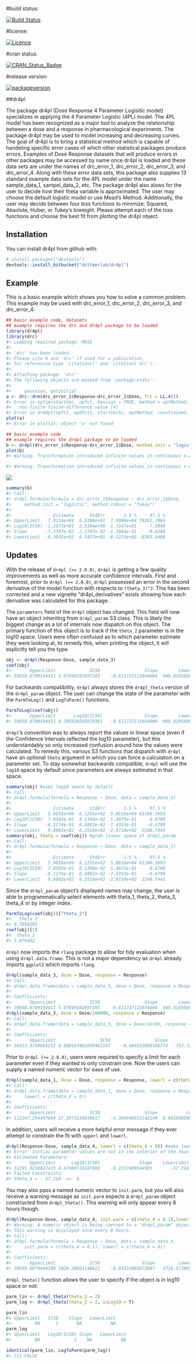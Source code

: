 \#build status:

[![Build
Status](https://travis-ci.org/aubreybailey/dr4pl.svg?branch=master)](https://travis-ci.org/aubreybailey/dr4pl)

\#license:

[![Licence](https://img.shields.io/badge/licence-GPL--3-blue.svg)](https://www.gnu.org/licenses/gpl-3.0.en.html)

\#cran status:

[![CRAN\_Status\_Badge](http://www.r-pkg.org/badges/version/dr4pl)](https://cran.r-project.org/package=dr4pl)

\#release version:

[![packageversion](https://img.shields.io/badge/GitHub%20Package%20version-2.0.0-orange.svg?style=flat-square)](https://github.com/DittmerLabUNC/dr4pl)

\#\#dr4pl

The package dr4pl (Dose Response 4 Parameter Logisitic model)
specializes in applying the 4 Parameter Logistic (4PL) model. The 4PL
model has been recognized as a major tool to analyze the relationship
between a dose and a response in pharmacological experiments. The
package dr4pl may be used to model increasing and decreasing curves. The
goal of dr4pl is to bring a statistical method which is capable of
handeling specific error cases of which other statistical packages
produce errors. Examples of Dose Response datasets that will produce
errors in other packages may be accessed by name once dr4pl is loaded
and these data sets are under the names of drc\_error\_1, drc\_error\_2,
drc\_error\_3, and drc\_error\_4. Along with these error data sets, this
package also supplies 13 standard example data sets for the 4PL model
under the name sample\_data\_1, sampel\_data\_2, etc. The package dr4pl
also alows for the user to decide how their theta variable is
approximated. The user may choose the default logistic model or use
Mead’s Method. Additionally, the user may decide between four loss
functions to minimize: Squared, Absolute, Huber, or Tukey’s biweight.
Please attempt each of the loss functions and choose the best fit from
plotting the dr4pl object.

Installation
------------

You can install dr4pl from github with:

``` r
# install.packages("devtools")
devtools::install_bitbucket("dittmerlab/dr4pl")
```

Example
-------

This is a basic example which shows you how to solve a common problem.
This example may be used with drc\_error\_1, drc\_error\_2,
drc\_error\_3, and drc\_error\_4:

``` r
## basic example code, datasets
## example requires the drc and dr4pl package to be loaded
library(dr4pl)
library(drc)
#> Loading required package: MASS
#> 
#> 'drc' has been loaded.
#> Please cite R and 'drc' if used for a publication,
#> for references type 'citation()' and 'citation('drc')'.
#> 
#> Attaching package: 'drc'
#> The following objects are masked from 'package:stats':
#> 
#>     gaussian, getInitial
a <- drc::drm(drc_error_1$Response~drc_error_1$Dose, fct = LL.4())
#> Error in optim(startVec, opfct, hessian = TRUE, method = optMethod, control = list(maxit = maxIt,  : 
#>   non-finite finite-difference value [4]
#> Error in drmOpt(opfct, opdfct1, startVecSc, optMethod, constrained, warnVal, : Convergence failed
plot(a)
#> Error in plot(a): object 'a' not found
```

``` r
## basic example code
## example requires the dr4pl package to be loaded
b <- dr4pl(drc_error_1$Response~drc_error_1$Dose, method.init = "logistic", method.robust = "Tukey") 
plot(b)
#> Warning: Transformation introduced infinite values in continuous x-axis

#> Warning: Transformation introduced infinite values in continuous x-axis
```

![](README_files/figure-markdown_github/example_solution-1.png)

``` r
summary(b)
#> Call:
#> dr4pl.formula(formula = drc_error_1$Response ~ drc_error_1$Dose, 
#>     method.init = "logistic", method.robust = "Tukey")
#> 
#>                Estimate      StdErr       2.5 %     97.5 %
#> UpperLimit   7.9134e+04  6.5396e+01  7.9004e+04 79262.7084
#> Log10(IC50) -1.2371e+01  2.5194e+00 -1.7347e+01    -7.3946
#> Slope       -7.3707e-02  2.2747e-02 -1.1864e-01    -0.0288
#> LowerLimit  -8.3931e+03  6.5427e+01 -8.5223e+03 -8263.8406
```

Updates
-------

With the release of `dr4pl (>= 2.0.0)`, `dr4pl` is getting a few quality
improvements as well as more accurate confidence intervals. First and
foremost, prior to `dr4pl (>= 2.0.0)`, `dr4pl` possessed an error in the
second derivative of the model function with respects to `(theta_3)^2`.
This has been corrected and a new vignette “dr4pl\_derivatives” exists
showing how each derivative was calculated for this package.

The `parameters` field of the `dr4pl` object has changed. This field
will now have an object inheriting from `dr4pl_param` S3 class. This is
likely the biggest change as a lot of internals now dispatch on this
object. The primary function of this object is to track if the `theta_2`
parameter is in the log10 space. Users were often confused as to which
parameter estimate they were looking at, to remedy this, when printing
the object, it will explicitly tell you the type.

``` r
obj <- dr4pl(Response~Dose, sample_data_3)
coef(obj)
#>       UpperLimit             IC50                 Slope        LowerLimit
#> 59858.0700194411 5.07949182697285    -0.611737121034004  980.820568608382
```

For backwards compatibility, `dr4pl` always stores the `dr4pl_theta`
version of the `dr4pl_param` object. The user can change the state of
the parameter with the `ParmToLog()` and `LogToParm()` functions.

``` r
ParmToLog(coef(obj))
#>       UpperLimit       Log10(IC50)                Slope        LowerLimit
#> 59858.0700194411 0.705820265870361   -0.611737121034004  980.820568608382
```

`dr4pl`’s convention was to always report the values in linear space
(even if the Confidence Intervals reflected the log10 parameter), but
this understandably so only increased confusion around how the values
were calculated. To remedy this, various S3 functions that dispatch with
`dr4pl` have an optional `theta` argument in which you can force a
calculation on a parameter set. To stay somewhat backwards compatible,
`dr4pl` will use the `log10` space by default since parameters are
always estimated in that space.

``` r
summary(obj) #uses log10 space by default
#> Call:
#> dr4pl.formula(formula = Response ~ Dose, data = sample_data_3)
#> 
#>                Estimate      StdErr       2.5 %     97.5 %
#> UpperLimit   5.9858e+04  6.1255e+02  5.8616e+04 61100.3693
#> Log10(IC50)  7.0582e-01  8.1390e-02  5.4075e-01     0.8709
#> Slope       -6.1174e-01  6.4982e-02 -7.4353e-01    -0.4799
#> LowerLimit   9.8082e+02  6.2518e+02 -2.8710e+02  2248.7443
summary(obj, theta = coef(obj)) #grab linear space of dr4pl_param
#> Call:
#> dr4pl.formula(formula = Response ~ Dose, data = sample_data_3)
#> 
#>                Estimate      StdErr       2.5 %     97.5 %
#> UpperLimit   5.9858e+04  6.1255e+02  5.8616e+04 61100.3693
#> Log10(IC50)  7.0582e-01  8.1390e-02  5.4075e-01     0.8709
#> Slope       -6.1174e-01  6.4982e-02 -7.4353e-01    -0.4799
#> LowerLimit   9.8082e+02  6.2518e+02 -2.8710e+02  2248.7443
```

Since the `dr4pl_param` object’s displayed names may change, the user is
able to programmatically select elements with theta\_1, theta\_2,
theta\_3, theta\_4 or by integer index.

``` r
ParmToLog(coef(obj))["theta_2"]
#>   theta_2 
#> 0.7058203
coef(obj)[2]
#>  theta_2 
#> 5.079492
```

`dr4pl` now imports the `rlang` package to allow for tidy evaluation
when using `dr4pl.data.frame`. This is not a major dependency as `dr4pl`
already imports `ggplot2` which imports `rlang`.

``` r
dr4pl(sample_data_3, dose = Dose, response = Response) 
#> Call:
#> dr4pl.data.frame(data = sample_data_3, dose = Dose, response = Response)
#> 
#> Coefficients:
#>       UpperLimit             IC50                 Slope        LowerLimit
#> 59858.0700194411 5.07949182697285    -0.611737121034004  980.820568608382
dr4pl(sample_data_3, dose = Dose/100000, response = Response) 
#> Call:
#> dr4pl.data.frame(data = sample_data_3, dose = Dose/1e+05, response = Response)
#> 
#> Coefficients:
#>       UpperLimit                 IC50                 Slope         LowerLimit
#> 56553.5168965252 0.000167802698462147    -0.880333688166774  -753.724715235523
```

Prior to `dr4pl (>= 2.0.0)`, users were required to specify a limit for
each parameter even if they wanted to only constrain one. Now the users
can supply a named numeric vector for ease of use.

``` r
dr4pl(sample_data_1, dose = Dose, response = Response, lowerl = c(theta_4 = 0)) #make lowerlimit positive 
#> Call:
#> dr4pl.data.frame(data = sample_data_1, dose = Dose, response = Response, 
#>     lowerl = c(theta_4 = 0))
#> 
#> Coefficients:
#>       UpperLimit             IC50                 Slope           LowerLimit
#> 112247.294407694 17.2973238818617    -0.384948923142149  0.00189050905753972
```

In addition, users will receive a more helpful error message if they
ever attempt to constrain the fit with `upperl` and `lowerl`.

``` r
dr4pl(Response~Dose, sample_data_4, lowerl = c(theta_4 = 0)) #make lowerlimit positive 
#> Error: Initial parameter values are not in the interior of the feasible region.
#> Estimated Parameters:
#>       UpperLimit      Log10(IC50)               Slope    LowerLimit
#> 31295.0216027415 4.67986724187866    -8.2357409544985       -57.218 
#> Failed Constraints:
#> theta_4 = - 57.218  >=  0
```

You may also pass a named numeric vector to `init.parm`, but you will
also receive a warning message as `init.parm` expects a `dr4pl_param`
object constructed from `dr4pl_theta()`. This warning will only appear
every 8 hours though.

``` r
dr4pl(Response~Dose, sample_data_4, init.parm = c(theta_4 = 0.1),lowerl = c(theta_4 = 0))
#> Warning: A numeric object is being coerced to a "dr4pl_param" object.`theta_2` is assumed to be in linear space. Please use `dr4pl_theta()` to construct the theta parameter.
#> This warning is displayed once every 8 hours.
#> Call:
#> dr4pl.formula(formula = Response ~ Dose, data = sample_data_4, 
#>     init.parm = c(theta_4 = 0.1), lowerl = c(theta_4 = 0))
#> 
#> Coefficients:
#>       UpperLimit             IC50                Slope         LowerLimit
#> 30599.6079444198 1020.20601140621    -8.03521868073897   3716.67380596223
```

`dr4pl_theta()` function allows the user to specify if the object is in
log10 space or not:

``` r
parm_lin <- dr4pl_theta(theta_2 = 2)
parm_log <- dr4pl_theta(theta_2 = 2, isLog10 = T)

parm_lin
#> UpperLimit   IC50    Slope   LowerLimit
#>         NA      2       NA           NA
parm_log
#> UpperLimit   Log10(IC50) Slope   LowerLimit
#>         NA             2    NA           NA

identical(parm_lin, LogToParm(parm_log))
#> [1] FALSE
```
